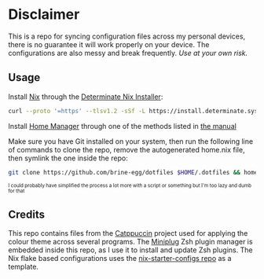 # Disclaimer

This is a repo for syncing configuration files across my personal devices, there is no guarantee it will work properly on your device.
The configurations are also messy and break frequently.
*Use at your own risk.*


## Usage

Install [Nix](https://nixos.org/) through the [Determinate Nix Installer](https://github.com/DeterminateSystems/nix-installer):

```bash
curl --proto '=https' --tlsv1.2 -sSf -L https://install.determinate.systems/nix | sh -s -- install
```

Install [Home Manager](https://github.com/nix-community/home-manager) through one of the methods listed in [the manual](https://nix-community.github.io/home-manager/index.xhtml#ch-installation)

Make sure you have Git installed on your system, then run the following line of commands to clone the repo, remove the autogenerated home.nix file, then symlink the one inside the repo:

```bash
git clone https://github.com/brine-egg/dotfiles $HOME/.dotfiles && home-manager switch --flake $HOME/.dotfiles
```

<sub><sup>I could probably have simplified the process a lot more with a script or something but I'm too lazy and dumb for that</sup></sub>


## Credits

This repo contains files from the [Catppuccin](https://github.com/catppuccin/catppuccin) project used for applying the colour theme across several programs.
The [Miniplug](https://sr.ht/~yerinalexey/miniplug/) Zsh plugin manager is embedded inside this repo, as I use it to install and update Zsh plugins.
The Nix flake based configurations uses the [nix-starter-configs repo](https://github.com/Misterio77/nix-starter-config) as a template.
